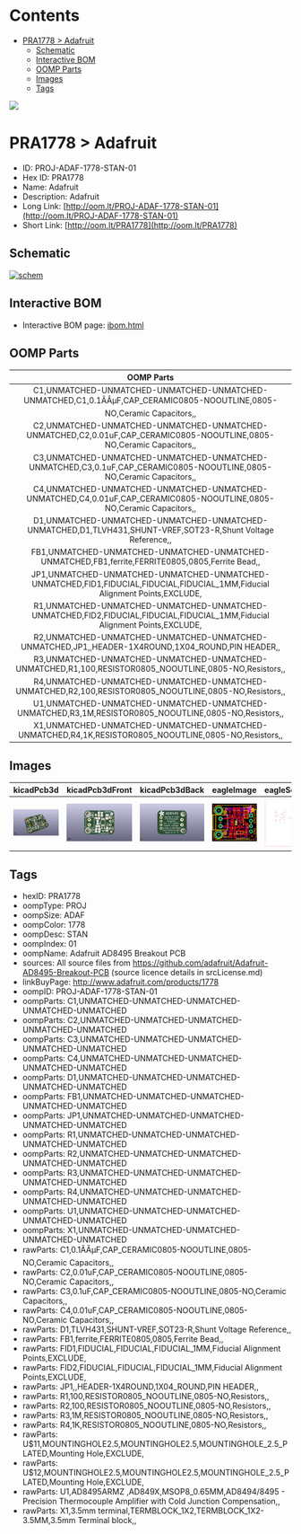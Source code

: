 



Contents
========

* [PRA1778 > Adafruit](#pra1778--adafruit)
	* [Schematic](#schematic)
	* [Interactive BOM](#interactive-bom)
	* [OOMP Parts](#oomp-parts)
	* [Images](#images)
	* [Tags](#tags)
  
![][im]
# PRA1778 > Adafruit

- ID: PROJ-ADAF-1778-STAN-01
- Hex ID: PRA1778
- Name: Adafruit
- Description: Adafruit
- Long Link: [http://oom.lt/PROJ-ADAF-1778-STAN-01](http://oom.lt/PROJ-ADAF-1778-STAN-01)
- Short Link: [http://oom.lt/PRA1778](http://oom.lt/PRA1778)

## Schematic
  
[![schem](eagleSchemImage.png)](eagleSchemImage.png)
## Interactive BOM

- Interactive BOM page: [ibom.html](https://htmlpreview.github.io/?https://github.com/oomlout/oomlout_OOMP_projects/blob/main/PROJ-ADAF-1778-STAN-01/kicad/bom/ibom.html)

## OOMP Parts
  

|OOMP Parts|
| :---: |
|C1,UNMATCHED-UNMATCHED-UNMATCHED-UNMATCHED-UNMATCHED,C1,0.1ÃÂµF,CAP_CERAMIC0805-NOOUTLINE,0805-NO,Ceramic Capacitors,,|
|C2,UNMATCHED-UNMATCHED-UNMATCHED-UNMATCHED-UNMATCHED,C2,0.01uF,CAP_CERAMIC0805-NOOUTLINE,0805-NO,Ceramic Capacitors,,|
|C3,UNMATCHED-UNMATCHED-UNMATCHED-UNMATCHED-UNMATCHED,C3,0.1uF,CAP_CERAMIC0805-NOOUTLINE,0805-NO,Ceramic Capacitors,,|
|C4,UNMATCHED-UNMATCHED-UNMATCHED-UNMATCHED-UNMATCHED,C4,0.01uF,CAP_CERAMIC0805-NOOUTLINE,0805-NO,Ceramic Capacitors,,|
|D1,UNMATCHED-UNMATCHED-UNMATCHED-UNMATCHED-UNMATCHED,D1,TLVH431,SHUNT-VREF,SOT23-R,Shunt Voltage Reference,,|
|FB1,UNMATCHED-UNMATCHED-UNMATCHED-UNMATCHED-UNMATCHED,FB1,ferrite,FERRITE0805,0805,Ferrite Bead,,|
|JP1,UNMATCHED-UNMATCHED-UNMATCHED-UNMATCHED-UNMATCHED,FID1,FIDUCIAL,FIDUCIAL,FIDUCIAL_1MM,Fiducial Alignment Points,EXCLUDE,|
|R1,UNMATCHED-UNMATCHED-UNMATCHED-UNMATCHED-UNMATCHED,FID2,FIDUCIAL,FIDUCIAL,FIDUCIAL_1MM,Fiducial Alignment Points,EXCLUDE,|
|R2,UNMATCHED-UNMATCHED-UNMATCHED-UNMATCHED-UNMATCHED,JP1,,HEADER-1X4ROUND,1X04_ROUND,PIN HEADER,,|
|R3,UNMATCHED-UNMATCHED-UNMATCHED-UNMATCHED-UNMATCHED,R1,100,RESISTOR0805_NOOUTLINE,0805-NO,Resistors,,|
|R4,UNMATCHED-UNMATCHED-UNMATCHED-UNMATCHED-UNMATCHED,R2,100,RESISTOR0805_NOOUTLINE,0805-NO,Resistors,,|
|U1,UNMATCHED-UNMATCHED-UNMATCHED-UNMATCHED-UNMATCHED,R3,1M,RESISTOR0805_NOOUTLINE,0805-NO,Resistors,,|
|X1,UNMATCHED-UNMATCHED-UNMATCHED-UNMATCHED-UNMATCHED,R4,1K,RESISTOR0805_NOOUTLINE,0805-NO,Resistors,,|

## Images
  
  

|kicadPcb3d|kicadPcb3dFront|kicadPcb3dBack|eagleImage|eagleSchemImage|
| :---: | :---: | :---: | :---: | :---: |
|[![kicadPcb3d](kicadPcb3d_140.png)](kicadPcb3d.png)|[![kicadPcb3dFront](kicadPcb3dFront_140.png)](kicadPcb3dFront.png)|[![kicadPcb3dBack](kicadPcb3dBack_140.png)](kicadPcb3dBack.png)|[![eagleImage](eagleImage_140.png)](eagleImage.png)|[![eagleSchemImage](eagleSchemImage_140.png)](eagleSchemImage.png)|

## Tags

- hexID: PRA1778
- oompType: PROJ
- oompSize: ADAF
- oompColor: 1778
- oompDesc: STAN
- oompIndex: 01
- oompName: Adafruit AD8495 Breakout PCB
- sources: All source files from https://github.com/adafruit/Adafruit-AD8495-Breakout-PCB (source licence details in srcLicense.md)
- linkBuyPage: http://www.adafruit.com/products/1778
- oompID: PROJ-ADAF-1778-STAN-01
- oompParts: C1,UNMATCHED-UNMATCHED-UNMATCHED-UNMATCHED-UNMATCHED
- oompParts: C2,UNMATCHED-UNMATCHED-UNMATCHED-UNMATCHED-UNMATCHED
- oompParts: C3,UNMATCHED-UNMATCHED-UNMATCHED-UNMATCHED-UNMATCHED
- oompParts: C4,UNMATCHED-UNMATCHED-UNMATCHED-UNMATCHED-UNMATCHED
- oompParts: D1,UNMATCHED-UNMATCHED-UNMATCHED-UNMATCHED-UNMATCHED
- oompParts: FB1,UNMATCHED-UNMATCHED-UNMATCHED-UNMATCHED-UNMATCHED
- oompParts: JP1,UNMATCHED-UNMATCHED-UNMATCHED-UNMATCHED-UNMATCHED
- oompParts: R1,UNMATCHED-UNMATCHED-UNMATCHED-UNMATCHED-UNMATCHED
- oompParts: R2,UNMATCHED-UNMATCHED-UNMATCHED-UNMATCHED-UNMATCHED
- oompParts: R3,UNMATCHED-UNMATCHED-UNMATCHED-UNMATCHED-UNMATCHED
- oompParts: R4,UNMATCHED-UNMATCHED-UNMATCHED-UNMATCHED-UNMATCHED
- oompParts: U1,UNMATCHED-UNMATCHED-UNMATCHED-UNMATCHED-UNMATCHED
- oompParts: X1,UNMATCHED-UNMATCHED-UNMATCHED-UNMATCHED-UNMATCHED
- rawParts: C1,0.1ÃÂµF,CAP_CERAMIC0805-NOOUTLINE,0805-NO,Ceramic Capacitors,,
- rawParts: C2,0.01uF,CAP_CERAMIC0805-NOOUTLINE,0805-NO,Ceramic Capacitors,,
- rawParts: C3,0.1uF,CAP_CERAMIC0805-NOOUTLINE,0805-NO,Ceramic Capacitors,,
- rawParts: C4,0.01uF,CAP_CERAMIC0805-NOOUTLINE,0805-NO,Ceramic Capacitors,,
- rawParts: D1,TLVH431,SHUNT-VREF,SOT23-R,Shunt Voltage Reference,,
- rawParts: FB1,ferrite,FERRITE0805,0805,Ferrite Bead,,
- rawParts: FID1,FIDUCIAL,FIDUCIAL,FIDUCIAL_1MM,Fiducial Alignment Points,EXCLUDE,
- rawParts: FID2,FIDUCIAL,FIDUCIAL,FIDUCIAL_1MM,Fiducial Alignment Points,EXCLUDE,
- rawParts: JP1,,HEADER-1X4ROUND,1X04_ROUND,PIN HEADER,,
- rawParts: R1,100,RESISTOR0805_NOOUTLINE,0805-NO,Resistors,,
- rawParts: R2,100,RESISTOR0805_NOOUTLINE,0805-NO,Resistors,,
- rawParts: R3,1M,RESISTOR0805_NOOUTLINE,0805-NO,Resistors,,
- rawParts: R4,1K,RESISTOR0805_NOOUTLINE,0805-NO,Resistors,,
- rawParts: U$11,MOUNTINGHOLE2.5,MOUNTINGHOLE2.5,MOUNTINGHOLE_2.5_PLATED,Mounting Hole,EXCLUDE,
- rawParts: U$12,MOUNTINGHOLE2.5,MOUNTINGHOLE2.5,MOUNTINGHOLE_2.5_PLATED,Mounting Hole,EXCLUDE,
- rawParts: U1,AD8495ARMZ ,AD849X,MSOP8_0.65MM,AD8494/8495 - Precision Thermocouple Amplifier with Cold Junction Compensation,,
- rawParts: X1,3.5mm terminal,TERMBLOCK_1X2,TERMBLOCK_1X2-3.5MM,3.5mm Terminal block,,



[im]: kicadPcb3d_450.png

